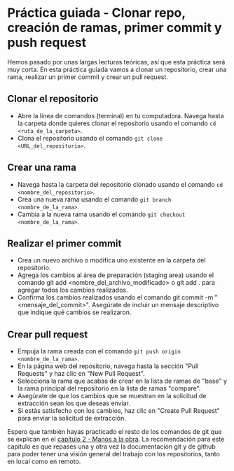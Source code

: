 # Práctica guiada - Clonar repo, creación de ramas, primer commit y push request

Hemos pasado por unas largas lecturas teóricas, así que esta práctica será muy corta. En esta práctica guiada vamos a clonar un repositorio, crear una rama, realizar un primer commit y crear un pull request.

## Clonar el repositorio

- Abre la línea de comandos (terminal) en tu computadora. Navega hasta la carpeta donde quieres clonar el repositorio usando el comando `cd <ruta_de_la_carpeta>`.
- Clona el repositorio usando el comando `git clone <URL_del_repositorio>`.

## Crear una rama

- Navega hasta la carpeta del repositorio clonado usando el comando `cd <nombre_del_repositorio>`.
- Crea una nueva rama usando el comando `git branch <nombre_de_la_rama>`.
- Cambia a la nueva rama usando el comando `git checkout <nombre_de_la_rama>`.

## Realizar el primer commit

- Crea un nuevo archivo o modifica uno existente en la carpeta del repositorio.
- Agrega los cambios al área de preparación (staging area) usando el comando git add <nombre_del_archivo_modificado> o git add . para agregar todos los cambios realizados.
- Confirma los cambios realizados usando el comando git commit -m "<mensaje_del_commit>". Asegúrate de incluir un mensaje descriptivo que indique qué cambios se realizaron.

## Crear pull request

- Empuja la rama creada con el comando `git push origin <nombre_de_la_rama>`.
- En la página web del repositorio, navega hasta la sección "Pull Requests" y haz clic en "New Pull Request".
- Selecciona la rama que acabas de crear en la lista de ramas de "base" y la rama principal del repositorio en la lista de ramas "compare".
- Asegúrate de que los cambios que se muestran en la solicitud de extracción sean los que deseas enviar.
- Si estás satisfecho con los cambios, haz clic en "Create Pull Request" para enviar la solicitud de extracción.


Espero que también hayas practicado el resto de los comandos de git que se explican en el [capítulo 2 - Manos a la obra](02_basic_commands.md). La recomendación para este capítulo es que repases una y otra vez la documentación git y de github para poder tener una visión general del trabajo con los repositorios, tanto en local como en remoto.
